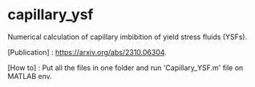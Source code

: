 # capillary_ysf
Numerical calculation of capillary imbibition of yield stress fluids (YSFs). 

[Publication] : https://arxiv.org/abs/2310.06304. 

[How to] : Put all the files in one folder and run 'Capillary_YSF.m' file on MATLAB env. 
